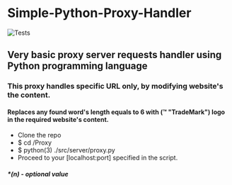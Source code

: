 # Simple-Python-Proxy-Handler

![Tests](https://github.com/stillnurs/Simple-Python-Proxy-Handler/actions/workflows/tests.yml/badge.svg)

## Very basic proxy server requests handler using Python programming language

### This proxy handles specific URL only, by modifying website's the content.

#### Replaces any found word's length equals to 6 with (™ "TradeMark") logo in the required website's content.

- Clone the repo
- $ cd /Proxy
- $ python(3) ./src/server/proxy.py
- Proceed to your [localhost:port] specified in the script.

##### \*(n) - optional value
